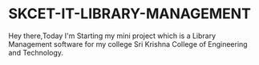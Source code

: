 # SKCET-IT-LIBRARY-MANAGEMENT
Hey there,Today I'm Starting my mini project which is a Library Management software for my college Sri Krishna College of Engineering and Technology.
